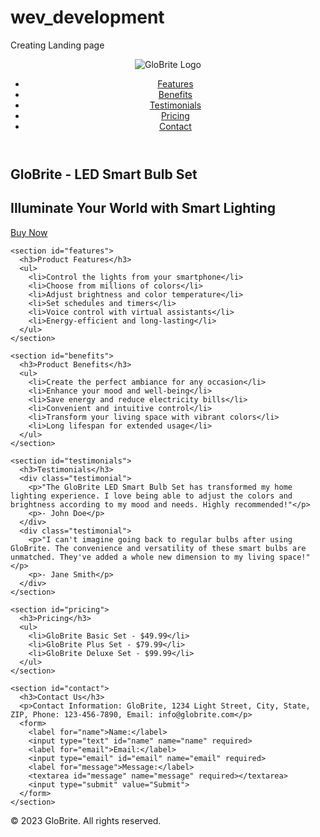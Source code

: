 # wev_development
Creating Landing page

<!DOCTYPE html>
<html lang="en">
<head>
  <meta charset="UTF-8">
  <meta name="viewport" content="width=device-width, initial-scale=1.0">
  <title>GloBrite - LED Smart Bulb Set</title>
  <link rel="stylesheet" href="styles.css">
</head>
<body>
  <header>
    <nav>
      <div class="logo-container">
        <img src="logo.png.jpg" alt="GloBrite Logo" class="logo">
      </div>
      <ul class="nav-links">
        <li><a href="#features">Features</a></li>
        <li><a href="#benefits">Benefits</a></li>
        <li><a href="#testimonials">Testimonials</a></li>
        <li><a href="#pricing">Pricing</a></li>
        <li><a href="#contact">Contact</a></li>
      </ul>
    </nav>
  </header>

  <main>
    <section id="hero">
      <h1>GloBrite - LED Smart Bulb Set</h1>
      <h2>Illuminate Your World with Smart Lighting</h2>
      <a href="#" class="cta-button">Buy Now</a>
    </section>

    <section id="features">
      <h3>Product Features</h3>
      <ul>
        <li>Control the lights from your smartphone</li>
        <li>Choose from millions of colors</li>
        <li>Adjust brightness and color temperature</li>
        <li>Set schedules and timers</li>
        <li>Voice control with virtual assistants</li>
        <li>Energy-efficient and long-lasting</li>
      </ul>
    </section>

    <section id="benefits">
      <h3>Product Benefits</h3>
      <ul>
        <li>Create the perfect ambiance for any occasion</li>
        <li>Enhance your mood and well-being</li>
        <li>Save energy and reduce electricity bills</li>
        <li>Convenient and intuitive control</li>
        <li>Transform your living space with vibrant colors</li>
        <li>Long lifespan for extended usage</li>
      </ul>
    </section>

    <section id="testimonials">
      <h3>Testimonials</h3>
      <div class="testimonial">
        <p>"The GloBrite LED Smart Bulb Set has transformed my home lighting experience. I love being able to adjust the colors and brightness according to my mood and needs. Highly recommended!"</p>
        <p>- John Doe</p>
      </div>
      <div class="testimonial">
        <p>"I can't imagine going back to regular bulbs after using GloBrite. The convenience and versatility of these smart bulbs are unmatched. They've added a whole new dimension to my living space!"</p>
        <p>- Jane Smith</p>
      </div>
    </section>

    <section id="pricing">
      <h3>Pricing</h3>
      <ul>
        <li>GloBrite Basic Set - $49.99</li>
        <li>GloBrite Plus Set - $79.99</li>
        <li>GloBrite Deluxe Set - $99.99</li>
      </ul>
    </section>

    <section id="contact">
      <h3>Contact Us</h3>
      <p>Contact Information: GloBrite, 1234 Light Street, City, State, ZIP, Phone: 123-456-7890, Email: info@globrite.com</p>
      <form>
        <label for="name">Name:</label>
        <input type="text" id="name" name="name" required>
        <label for="email">Email:</label>
        <input type="email" id="email" name="email" required>
        <label for="message">Message:</label>
        <textarea id="message" name="message" required></textarea>
        <input type="submit" value="Submit">
      </form>
    </section>
  </main>

  <footer>
    <p>&copy; 2023 GloBrite. All rights reserved.</p>
  </footer>

  <script src="script.js"></script>
</body>
</html>
